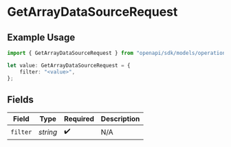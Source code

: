 # GetArrayDataSourceRequest

## Example Usage

```typescript
import { GetArrayDataSourceRequest } from "openapi/sdk/models/operations";

let value: GetArrayDataSourceRequest = {
    filter: "<value>",
};
```

## Fields

| Field              | Type               | Required           | Description        |
| ------------------ | ------------------ | ------------------ | ------------------ |
| `filter`           | *string*           | :heavy_check_mark: | N/A                |